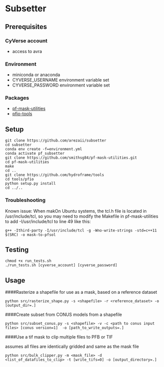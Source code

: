 # Subsetter

## Prerequisites

### CyVerse account 
* access to avra

### Environment
* miniconda or anaconda
* CYVERSE_USERNAME environment variable set
* CYVERSE_PASSWORD environment variable set

### Packages
* [pf-mask-utilities](https://github.com/smithsg84/pf-mask-utilities.git)
* [pfio-tools](https://github.com/hydroframe/tools)

## Setup

```
git clone https://github.com/arezaii/subsetter
cd subsetter
conda env create -f=environment.yml
conda activate pf_subsetter
git clone https://github.com/smithsg84/pf-mask-utilities.git
cd pf-mask-utilities
make
cd ..
git clone https://github.com/hydroframe/tools
cd tools/pfio
python setup.py install
cd ../..
```

### Troubleshooting

Known issue: When makOn Ubuntu systems, the tcl.h file is located in /usr/include/tcl, so you may need to modify
the Makefile in pf-mask-utilities to add -I/usr/include/tcl to line 49 like this:
```
g++ -Ithird-party -I/usr/include/tcl -g -Wno-write-strings -std=c++11 $(SRC) -o mask-to-pfsol
```

## Testing
```
chmod +x run_tests.sh
./run_tests.sh [cyverse_account] [cyverse_password]
```

## Usage

####Rasterize a shapefile for use as a mask, based on a reference dataset
```
python src/rasterize_shape.py -s <shapefile> -r <reference_dataset> -o [output_dir=.]
```

####Create subset from CONUS models from a shapefile
```
python src/subset_conus.py -s <shapefile> -v -c <path to conus input files> [conus version=1]  -o [path_to_write_outputs=.]
```

####Use a tif mask to clip multiple files to PFB or TIF

assumes all files are identically gridded and same as the mask file
```
python src/bulk_clipper.py -m <mask_file> -d <list_of_datafiles_to_clip> -t [write_tifs=0] -o [output_directory=.]
```

